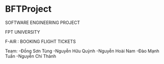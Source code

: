 # BFTProject

SOFTWARE ENGINEERING PROJECT

FPT UNIVERSITY

F-AIR  :  BOOKING FLIGHT TICKETS

Team: 
  -Đồng Sơn Tùng
  -Nguyễn Hữu Quỳnh
  -Nguyễn Hoài Nam
  -Đào Mạnh Tuấn
  -Nguyễn Chí Thành
